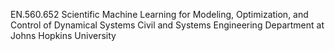 EN.560.652	Scientific Machine Learning for Modeling, Optimization, and Control of Dynamical Systems
Civil and Systems Engineering Department at Johns Hopkins University
